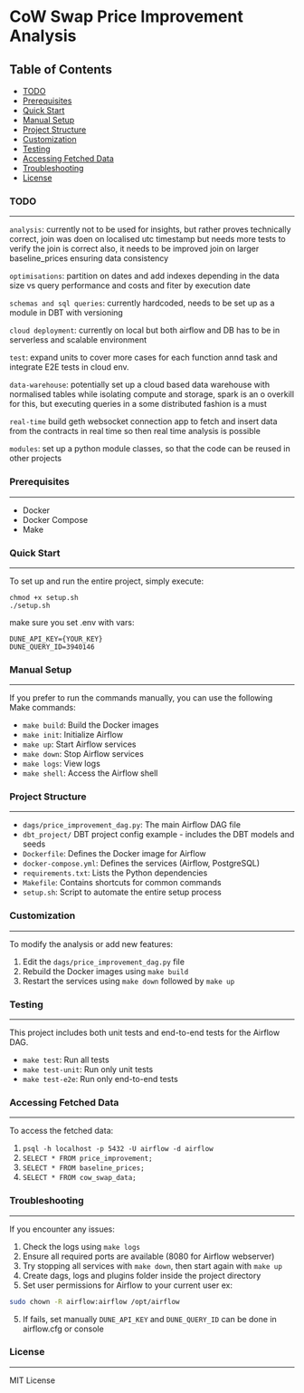 
# CoW Swap Price Improvement Analysis

**Table of Contents**
-------------------
* [TODO](#todo)
* [Prerequisites](#prerequisites)
* [Quick Start](#quick-start)
* [Manual Setup](#manual-setup)
* [Project Structure](#project-structure)
* [Customization](#customization)
* [Testing](#testing)
* [Accessing Fetched Data](#accessing-fetched-data)
* [Troubleshooting](#troubleshooting)
* [License](#license)


### TODO
------
`analysis`: currently not to be used for insights, but rather proves technically correct, 
join was doen on localised utc timestamp but needs more tests to verify the join is correct
also, it needs to be improved join on larger baseline_prices ensuring data consistency

`optimisations`: partition on dates and add indexes depending in the data size vs query performance and costs and fiter by execution date 

`schemas and sql queries`: currently hardcoded, needs to be set up as a module in DBT with versioning

`cloud deployment`: currently on local but both airflow and DB has to be in serverless and scalable environment

`test`: expand units to cover more cases for each function annd task and integrate E2E tests in cloud env.

`data-warehouse`: potentially set up a cloud based data warehouse with normalised tables while isolating compute and storage, spark is an o overkill for this, but executing queries in a some distributed fashion is a must

`real-time` build geth websocket connection app to fetch and insert data from the contracts in real time so then real time analysis is possible

`modules`: set up a python module classes, so that the code can be reused in other projects


### Prerequisites
---------------

* Docker
* Docker Compose
* Make

### Quick Start
-------------

To set up and run the entire project, simply execute:

```
chmod +x setup.sh
./setup.sh
```

make sure you set .env with vars:
```
DUNE_API_KEY={YOUR_KEY}
DUNE_QUERY_ID=3940146
```

### Manual Setup
-------------

If you prefer to run the commands manually, you can use the following Make commands:

* `make build`: Build the Docker images
* `make init`: Initialize Airflow
* `make up`: Start Airflow services
* `make down`: Stop Airflow services
* `make logs`: View logs
* `make shell`: Access the Airflow shell

### Project Structure
-----------------

* `dags/price_improvement_dag.py`: The main Airflow DAG file
* `dbt_project/` DBT project config example - includes the DBT models and seeds
* `Dockerfile`: Defines the Docker image for Airflow
* `docker-compose.yml`: Defines the services (Airflow, PostgreSQL)
* `requirements.txt`: Lists the Python dependencies
* `Makefile`: Contains shortcuts for common commands
* `setup.sh`: Script to automate the entire setup process

### Customization
-------------

To modify the analysis or add new features:

1. Edit the `dags/price_improvement_dag.py` file
2. Rebuild the Docker images using `make build`
3. Restart the services using `make down` followed by `make up`

### Testing
------

This project includes both unit tests and end-to-end tests for the Airflow DAG.

* `make test`: Run all tests
* `make test-unit`: Run only unit tests
* `make test-e2e`: Run only end-to-end tests

### Accessing Fetched Data
---------------------

To access the fetched data:

1. `psql -h localhost -p 5432 -U airflow -d airflow`
2. `SELECT * FROM price_improvement;`
3. `SELECT * FROM baseline_prices;`
4. `SELECT * FROM cow_swap_data;`

### Troubleshooting
-----------------

If you encounter any issues:

1. Check the logs using `make logs`
2. Ensure all required ports are available (8080 for Airflow webserver)
3. Try stopping all services with `make down`, then start again with `make up`
4. Create dags, logs and plugins folder inside the project directory
5. Set user permissions for Airflow to your current user ex: 
```bash
sudo chown -R airflow:airflow /opt/airflow
```
5. If fails, set manually `DUNE_API_KEY` and `DUNE_QUERY_ID` can be done in airflow.cfg or console

### License
-------

MIT License

